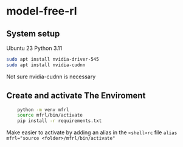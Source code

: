 # model-free-rl

## System setup
Ubuntu 23
Python 3.11

```sh
sudo apt install nvidia-driver-545
sudo apt install nvidia-cudnn
```

Not sure nvidia-cudnn is necessary

## Create and activate The Enviroment

```sh
    python -m venv mfrl
    source mfrl/bin/activate
    pip install -r requirements.txt
```

Make easier to activate by adding an alias in the `<shell>rc` file `alias mfrl="source <folder>/mfrl/bin/activate"`


